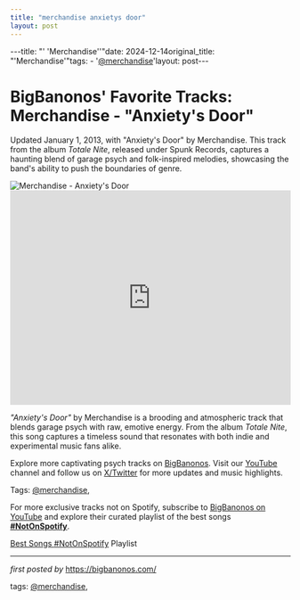 ```yaml
---
title: "merchandise anxietys door"
layout: post
---
```

---title: "' 'Merchandise''"date: 2024-12-14original_title: "'Merchandise'"tags:  - '[@merchandise](/tags/merchandise/)'layout: post---<!-- Post Title --><h1 >BigBanonos' Favorite Tracks: Merchandise - "Anxiety's Door"</h1> <!-- Introductory Text --><p >Updated January 1, 2013, with "Anxiety's Door" by Merchandise. This track from the album <em>Totale Nite</em>, released under Spunk Records, captures a haunting blend of garage psych and folk-inspired melodies, showcasing the band's ability to push the boundaries of genre.</p> <!-- Featured Image --><div > <img src="https://www.vice.com/wp-content/uploads/sites/2/2013/01/b96c13fb1ae0db5487a299fab0b95064.jpg" alt="Merchandise - Anxiety's Door" /></div> <!-- YouTube Video Embed --><div > <iframe width="100%" height="385" src="https://www.youtube.com/embed/KRngUy5u--A" title="Merchandise - Anxiety's Door" frameborder="0" allow="accelerometer; autoplay; clipboard-write; encrypted-media; gyroscope; picture-in-picture; web-share" referrerpolicy="strict-origin-when-cross-origin" allowfullscreen></iframe></div> <!-- Song Information --><div > <p><em>"Anxiety's Door"</em> by Merchandise is a brooding and atmospheric track that blends garage psych with raw, emotive energy. From the album <em>Totale Nite</em>, this song captures a timeless sound that resonates with both indie and experimental music fans alike.</p></div> <!-- Footer Links --><div > <p>Explore more captivating psych tracks on <a href="https://bigbanonos.com/" target="_blank">BigBanonos</a>. Visit our <a href="https://www.youtube.com/[@BigBanonos](/tags/BigBanonos/)" target="_blank">YouTube</a> channel and follow us on <a href="https://x.com/bigbanonos" target="_blank">X/Twitter</a> for more updates and music highlights.</p></div> <!-- Tags --><p >Tags: [@merchandise](/tags/merchandise/),</p><!--Subscribe and Playlist Links--><div>    <p>For more exclusive tracks not on Spotify, subscribe to <a href="https://www.youtube.com/[@BigBanonos](/tags/BigBanonos/)" target="_blank">BigBanonos on YouTube</a> and explore their curated playlist of the best songs <strong>[#NotOnSpotify](/tags/NotOnSpotify/)</strong>.</p>    <p><a href="https://www.youtube.com/playlist?list=PLtuNtuTatqI0kFahUCbtbfenC_ET5O_tr" target="_blank">Best Songs [#NotOnSpotify](/tags/NotOnSpotify/) Playlist<br /></a></p></div><hr /><p><em>first posted by</em> <a href="https://bigbanonos.com/" rel="noopener" target="_new">https://bigbanonos.com/</a></p><p>tags: [@merchandise](/tags/merchandise/),</p>